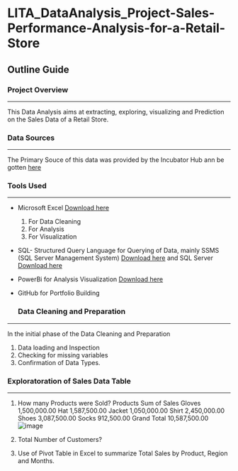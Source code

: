 # LITA_DataAnalysis_Project-Sales-Performance-Analysis-for-a-Retail-Store

## Outline Guide

### Project Overview
---
This Data Analysis aims at extracting, exploring,  visualizing and Prediction on the Sales Data of a Retail Store.

### Data Sources
---
The Primary Souce of this data was provided by the Incubator Hub ann be gotten [here](https://docs.google.com/spreadsheets/d/1urd2IUb7pRdGq8uHZ1njgDbtaCh4GCwF/edit?usp=drive_link&ouid=114961730859133220198&rtpof=true&sd=true)

### Tools Used
---
- Microsoft Excel [Download here](https://www.microsoft.com/en/microsoft-365/microsoft-office)

	1. For Data Cleaning
	2. For Analysis
	3. For Visualization

- SQL- Structured Query Language for Querying of Data,
  mainly SSMS (SQL Server Management System) [Download here](https://aka.ms/ssmsfullsetup)
  and SQL Server [Download here](https://www.microsoft.com/sql-server/sql-server-downloads)
  
- PowerBi for Analysis Visualization [Download here](https://www.microsoft.com/en-us/download/details.aspx?id=58494)
- GitHub for Portfolio Building


  ### Data Cleaning and Preparation
---
In the initial phase of the Data Cleaning and Preparation

1. Data loading and Inspection
2. Checking for missing variables
3. Confirmation of Data Types.

### Exploratoration of Sales Data Table
---
1. How many Products were Sold?
   Products	Sum of Sales
Gloves	1,500,000.00
Hat	1,587,500.00
Jacket	1,050,000.00
Shirt	2,450,000.00
Shoes	3,087,500.00
Socks	912,500.00
Grand Total	10,587,500.00
![image](https://github.com/user-attachments/assets/d61e3f59-9146-43da-a733-eea1b9dc7528)

3. Total Number of Customers?
2. Use of Pivot Table in Excel to summarize Total Sales by Product, Region and Months.




